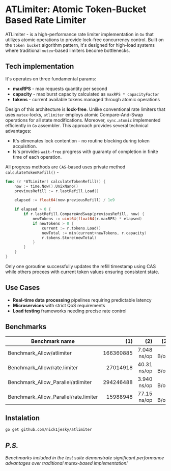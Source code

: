 # ATLimiter: Atomic Token-Bucket Based Rate Limiter

ATLimiter - is a high-performance rate limiter implementation in `Go` that utilizes atomic operations to provide lock-free concurrency control.
Built on the `token bucket` algorithm pattern, it's designed for high-load systems where traditional `mutex`-based limiters become bottlenecks.

## Tech implementation

It's operates on three fundamental params:

* **maxRPS** - max requests quantity per second
* **capacity** - max burst capacity calculated as `maxRPS * capacityFactor`
* **tokens** - current available tokens managed through atomic operations

Design of this architecture is **lock-free**. Unlike conventional rate limiters that uses `mutex`-locks, `atlimiter` employs atomic Compare-And-Swap operations for all state modifications. Moreover, `sync.atomic` implemented efficiently in `Go` assembler. This approach provides several technical advantages:

* It's elimenates lock contention - no routine blocking during token acquisition.
* Is's provides `wait-free` progress with guaranty of completion in finite time of each operation.

All progress methods are `CAS`-based uses private method `calculateTokenRefill()` - 

```go
func (r *ATLimiter) calculateTokenRefill() {
	now := time.Now().UnixNano()
	previousRefill := r.lastRefill.Load()

	elapsed := float64(now-previousRefill) / 1e9

	if elapsed > 0 {
		if r.lastRefill.CompareAndSwap(previousRefill, now) {
			newTokens := uint64(float64(r.maxRPS) * elapsed)
			if newTokens > 0 {
				current := r.tokens.Load()
				newTotal := min(current+newTokens, r.capacity)
				r.tokens.Store(newTotal)
			}
		}
	}
}
```

Only one goroutine successfully updates the refill timestamp using CAS while others procees with current token values ensuring consistent state.

## Use Cases

* **Real-time data processing** pipelines requiring predictable latency
* **Microservices** with strict QoS requirements
* **Load testing** frameworks needing precise rate control

## Benchmarks

| Benchmark name                 |       (1) |             (2) |          (3) |             (4) |
| ------------------------------ | --------: | --------------: | -----------: | --------------: |
| Benchmark_Allow/atlimiter	| 166360885 | 7.048 ns/op | 0 B/op | 0 allocs/op |
| Benchmark_Allow/rate.limiter | 27014918 | 40.31 ns/op | 0 B/op | 0 allocs/op |
| Benchmark_Allow_Parallel/atlimiter | 294246488 | 3.940 ns/op | 0 B/op | 0 allocs/op |
| Benchmark_Allow_Parallel/rate.limiter | 15988948 | 77.15 ns/op | 0 B/op | 0 allocs/op |

## Instalation

```bash
go get github.com/nick1jesky/atlimiter
```

## *P.S.*

*Benchmarks included in the test suite demonstrate significant performance advantages over traditional mutex-based implementation!*
